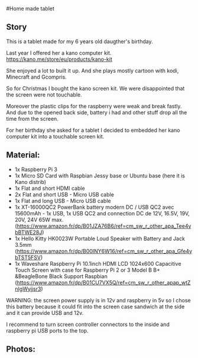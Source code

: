 #Home made tablet


## Story 
This is a tablet made for my 6 years old daugther's birthday.

Last year I offered her a kano computer kit. https://kano.me/store/eu/products/kano-kit

She enjoyed a lot to built it up. And she plays mostly cartoon with kodi, Minecraft and Gcompris.

So for Christmas I bought the kano screen kit. We were disappointed that the screen were not touchable.

Moreover the plastic clips for the raspberry were weak and break fastly. And due to the opened back side, battery i had and other stuff drop all the time from the screen.

For her birthday she asked for a tablet I decided to embedded her kano computer kit into a touchable screen kit.

## Material:

 - 1x Raspberry Pi 3
 - 1x Micro SD Card with Raspbian Jessy base or Ubuntu base (here it is Kano distrib)
 - 1x Flat and short HDMI cable
 - 2x Flat and short USB - Micro USB cable
 - 1x Flat and long USB - Micro USB cable
 - 1x XT-16000QC2 PowerBank battery modern DC / USB QC2 avec 15600mAh - 1x USB, 1x USB QC2 and connection DC de 12V, 16.5V, 19V, 20V, 24V 65W max. (https://www.amazon.fr/dp/B01JZA76B6/ref=cm_sw_r_other_apa_Tee4ybBTWE28J)
 - 1x Hello Kitty HK0023W Portable Loud Speaker with Battery and Jack 3.5mm (https://www.amazon.fr/dp/B00INY6W16/ref=cm_sw_r_other_apa_Gfe4ybTST5FSV)
 - 1x Waveshare Raspberry Pi 10.1inch HDMI LCD 1024x600 Capacitive Touch Screen with case for Raspberry Pi 2 or 3 Model B B+ &BeagleBone Black Support Raspbian (https://www.amazon.fr/dp/B01CU7VX5Q/ref=cm_sw_r_other_apap_wtZnIgWyjjsr3)

WARNING: the screen power supply is in 12v and raspberry in 5v so I chose this battery because it could fit into the screen case sandwich at the side and it can provide USB and 12v.

I recommend to turn screen controller connectors to the inside and raspberry pi USB ports to the top.

## Photos:

[Back]: back.jpg

[Front]: front.jpg

[Full]: full.jpg

